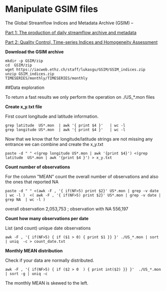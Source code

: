 
# Manipulate GSIM files

The Global Streamflow Indices and Metadata Archive (GSIM) – 

[Part 1: The production of daily streamflow archive and metadata](https://www.earth-syst-sci-data.net/10/765/2018/)

[Part 2: Quality Control, Time-series Indices and Homogeneity Assessment](https://www.earth-syst-sci-data.net/10/787/2018/essd-10-787-2018.html)


**Download the GSIM archive**

    mkdir -p GSIM/zip
    cd  GSIM/zip
    wget https://iacweb.ethz.ch/staff/lukasgu/GSIM/GSIM_indices.zip
    unzip GSIM_indices.zip
    TIMESERIES/monthly/TIMESERIES/monthly

##Data exploration

To return a fast results we only perform the operation on ./US_*.mon files

**Create x_y.txt file**

First count longitude and latitude information. 

    grep latitude  US*.mon  | awk '{ print $4 }'   | wc -l
    grep longitude US*.mon  | awk '{ print $4 }'   | wc -l
   
Now that we know that for longitude/latitude strings are not missing any entrance we can combine and create the x_y.txt

    paste -d " " <(grep longitude US*.mon | awk '{print $4}') <(grep latitude  US*.mon | awk '{print $4 }') > x_y.txt

**Count number of observations**

For the column "MEAN" count the overall number of observations and also the ones that reported NA

    paste -d " " <(awk -F , '{ if(NF>5) print $2}' US*.mon | grep -v date | wc -l )  <( awk -F , '{ if(NF>5) print $2}' US*.mon | grep -v date |  grep NA  | wc -l )

overall observation 2,053,753 ; observation with NA 556,197 

**Count how many observations per date**

List (and count) unique date observations

    awk -F , '{ if(NF>5) { if ($1 > 0) { print $1 }} }' ./US_*.mon | sort | uniq  -c > count_date.txt


**Monthly MEAN distribution**

Check if your data are normally distributed.

    awk -F , '{ if(NF>5) { if ($2 > 0  ) { print int($2) }} }'  ./US_*.mon | sort -g | uniq -c

The monthly MEAN is skewed to the left.
